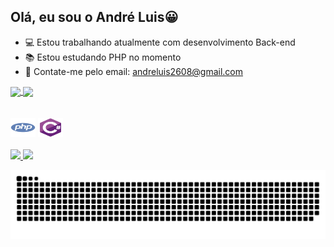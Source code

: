 ## Olá, eu sou o André Luis😀

- 💻 Estou trabalhando atualmente com desenvolvimento Back-end
- 📚 Estou estudando PHP no momento
- 📩 Contate-me pelo email: andreluis2608@gmail.com

 <div style="display: inline_block">
 <a href="https://github.com/DEV-AndreSilva">
   <img align="center" height="150" src="https://github-readme-stats.vercel.app/api?username=DEV-AndreSilva&show_icons=true&theme=dracula&include_all_commits=true&count_private=true"/>
   
   <img align="center" height="150" src="https://github-readme-stats.vercel.app/api/top-langs/?username=DEV-AndreSilva&layout=compact&langs_count=7&theme=dracula"/>
  </a> 
</div>
 
<br>

  
 <div style="display: inline_block"><br>
  <img  alt="Andre-Js" height="30" width="40" src="https://raw.githubusercontent.com/devicons/devicon/master/icons/php/php-plain.svg">
  <img  alt="Andre-Csharp" height="30" width="40" src="https://raw.githubusercontent.com/devicons/devicon/master/icons/csharp/csharp-original.svg">
 </div>

 </br>  
 <div>
  <a href ="mailto:andreluis2608@gmail.com">
   <img src="https://img.shields.io/badge/-Gmail-%23333?style=for-the-badge&logo=gmail&logoColor=white" target="_blank">
  </a>
  <a href="https://www.linkedin.com/in/DevAndreLuis" target="_blank">
   <img src="https://img.shields.io/badge/-LinkedIn-%230077B5?style=for-the-badge&logo=linkedin&logoColor=white" target="_blank">
  </a>   
 </div>
  
   ![Snake animation](https://github.com/DEV-AndreSilva/DEV-AndreSilva/blob/output/github-contribution-grid-snake.svg)


<!-- 
- 😄 Pronouns: ...
 -⚡ Fun fact: ...
- 👯 I’m looking to collaborate on ...
- 🤔 I’m looking for help with ...
-->
